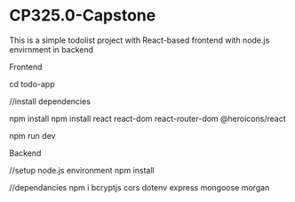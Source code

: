 # CP325.0-Capstone

This is a simple todolist project with React-based frontend with node.js envirnment in backend

Frontend

cd todo-app

//install dependencies

npm install
npm install react react-dom react-router-dom @heroicons/react

npm run dev

Backend

//setup node.js environment
npm install

//dependancies
npm i bcryptjs cors dotenv express mongoose morgan
